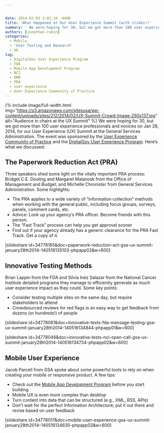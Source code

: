 ```yaml
---


date: 2014-02-03 3:42:10 -0400
title: 'What Happened at Our User Experience Summit (with slides!)'
summary: ' We were hoping for 30, but we got more than 100 user experience professionals and novices on Jan 28, 2014, for our User Experience (UX) Summit at the General Services Administration. The event was sponsored by the User Experience Community of Practice and the DigitalGov'
authors: [jonathan-rubin]
categories:
  - Mobile
  - 'User Testing and Research'
  - UX
tag:
  - DigitalGov User Experience Program
  - FDA
  - Mobile App Development Program
  - NCI
  - OMB
  - PRA
  - user experience
  - User Experience Community of Practice
---
```


{% include image/full-width.html img="https://s3.amazonaws.com/sitesusa/wp-content/uploads/sites/212/2014/02/UX-Summit-Crowd-Image-250x137.jpg" alt="Audience in chairs at the UX Summit" %}
 We were hoping for 30, but we got more than 100 user experience professionals and novices on Jan 28, 2014, for our User Experience (UX) Summit at the General Services Administration. The event was sponsored by the [User Experience Community of Practice](https://www.WHATEVER/communities/web-managers-forum/federal-user-experience-community-of-practice/) and the [DigitalGov User Experience Program](https://www.WHATEVER/resources/user-experience-program/). Here’s  what we discussed:

## The Paperwork Reduction Act (PRA)

Three speakers shed some light on the vitally important PRA process: Bridget C.E. Dooling and Margaret Malanosk from the Office of Management and Budget, and Michelle Chronister from General Services Administration. Some highlights:

  * The PRA applies to a wide variety of “information collection” methods when working with the general public, including focus groups, surveys, panels, comment cards, etc.
  * Advice: Look up your agency&#8217;s PRA officer. Become friends with this person.
  * The “Fast Track” process can help you get approval sooner
  * Find out if your agency already has a generic clearance for the PRA Fast Track. Get a copy of it.

[slideshare id=34778165&doc=paperwork-reduction-act-gsa-ux-summit-january28th2014-140516135103-phpapp02&w=600]

## Innovative Testing Methods

Brian Lappin from the FDA and Silvia Inéz Salazar from the National Cancer Institute detailed programs they manage to efficiently generate as much user experience impact as they could. Some key points:

  * Consider testing multiple sites on the same day, but require stakeholders to attend
  * Crowdsourced reviews for red flags is an easy way to get feedback from dozens (or hundreds!) of people

[slideshare id=34778081&doc=innovative-tests-fda-message-testing-gsa-ux-summit-january28th2014-140516134844-phpapp01&w=600]
  
[slideshare id=34778048&doc=innovative-tests-nci-open-call-gsa-ux-summit-january28th2014-140516134734-phpapp02&w=600]

## Mobile User Experience

Jacob Parcell from GSA spoke about some powerful tools to rely on when creating your mobile or responsive product. A few tips:

  * Check out the [Mobile App Development Program](http://gsablogs.gsa.gov/dsic/get-it-done/mobile-application-development-program/) before you start building
  * Mobile UX is even more complex than desktop
  * Turn content into data that can be structured (e.g., XML, RSS, APIs)
  * Don’t wait for the perfect Information Architecture; put it out there and revise based on user feedback

[slideshare id=34778017&doc=mobile-user-experience-gsa-ux-summit-january28th2014-140516134630-phpapp02&w=600]